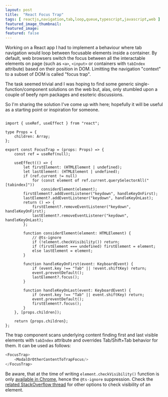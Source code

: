 ```yaml
---
layout: post
title:  "React Focus Trap"
tags: [ reactjs,navigation,tab,loop,queue,typescript,javascript,web ]
featured_image_thumbnail: 
featured_image:
featured: false
---
```


Working on a React app I had to implement a behaviour where tab navigation would loop between focusable elements inside a container. By default, web browsers switch the focus between all the interactable elements on page (such as `<a>`, `<input>` or containers with `tabIndex` attribute) based on their position in DOM. Limitting the navigation "context" to a subset of DOM is called "focus trap".

The task seemed trivial and I was hoping to find some generic single-function/component solutions on the web but, alas, only stumbled upon a couple of beefy npm packages and esoteric discussions.

So I'm sharing the solution I've come up with here; hopefully it will be useful as a starting point or inspiration for someone.

<pre><code class="language-typescript">
import { useRef, useEffect } from "react";

type Props = {
    children: Array<JSX.Element | null>;
};

export const FocusTrap = (props: Props) => {
    const ref = useRef<HTMLSpanElement>(null);

    useEffect(() => {
        let firstElement: (HTMLElement | undefined);
        let lastElement: (HTMLElement | undefined);
        if (ref.current != null)
            for (const element of ref.current.querySelectorAll<HTMLElement>("[tabindex]"))
                considerElement(element);
        firstElement?.addEventListener("keydown", handleKeyOnFirst);
        lastElement?.addEventListener("keydown", handleKeyOnLast);
        return () => {
            firstElement?.removeEventListener("keydown", handleKeyOnFirst);
            lastElement?.removeEventListener("keydown", handleKeyOnLast);
        };

        function considerElement(element: HTMLElement) {
            // @ts-ignore
            if (!element.checkVisibility()) return;
            if (firstElement === undefined) firstElement = element;
            else lastElement = element;
        }

        function handleKeyOnFirst(event: KeyboardEvent) {
            if (event.key !== "Tab" || !event.shiftKey) return;
            event.preventDefault();
            lastElement?.focus();
        }

        function handleKeyOnLast(event: KeyboardEvent) {
            if (event.key !== "Tab" || event.shiftKey) return;
            event.preventDefault();
            firstElement?.focus();
        }
    }, [props.children]);

    return <span ref={ref}>{props.children}</span>;
};
</code></pre>

The trap component scans underlying content finding first and last visible elements with `tabIndex` attribute and overrides Tab/Shift+Tab behavior for them. It can be used as follows:

```ts
<FocusTrap>
    <ModalOrOtherContentToTrapFocus/>
</FocusTrap>
```

Be aware, that at the time of writing `element.checkVisibility()` function is only [available in Chrome](https://bugs.chromium.org/p/chromium/issues/detail?id=1309533), hence the `@ts-ignore` suppression. Check the [related StackOverflow thread](https://stackoverflow.com/questions/19669786) for other options to check visibility of an element.
